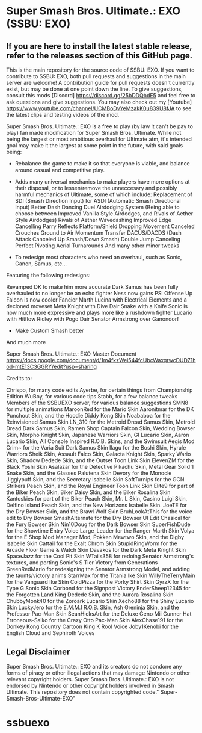 # Super Smash Bros. Ultimate.: EXO (SSBU: EXO)
## If you are here to install the latest stable release, refer to the releases section of this GitHub page.

This is the main repository for the source code of SSBU: EXO. If you want to contribute to SSBU: EXO, both pull requests and suggestions in the main server are welcome! A contribution guide for pull requests doesn't currently exist, but may be done at one point down the line. To give suggestions, consult this mods [Discord] https://discord.gg/25bDDQbdF5 and feel free to ask questions and give suggestions. You may also check out my [Youtube] https://www.youtube.com/channel/UCMBoDvYeMzakK0u839U8fJA to see the latest clips and testing videos of the mod.

Super Smash Bros. Ultimate.: EXO is a free to play (by law it can't be pay to play) fan made modification for Super Smash Bros. Ultimate. While not being the largest or most ambitious overhaul for Ultimate atm, it's intended goal may make it the largest at some point in the future, with said goals being:

- Rebalance the game to make it so that everyone is viable, and balance around casual and competitive play.

- Adds many universal mechanics to make players have more options at their disposal, or to lessen/remove the unneccesary and possibly harmful mechanics of Ultimate, some of which include:
  Replacement of SDI (Smash Direction Input) for ASDI (Automatic Smash Directional Input)
  Better Dash Dancing
  Duel Airdodging System (Being able to choose between Improved Vanilla Style Airdodges, and Rivals of Aether Style Airdodges)
  Rivals of Aether Wavedashing
  Improved Edge Cancelling
  Parry Reflects
  Platform/Shield Dropping
  Movement Canceled Crouches
  Ground to Air Momentum Transfer
  DACUS/DACDS (Dash Attack Canceled Up Smash/Down Smash)
  Double Jump Canceling
  Perfect Pivoting
  Aerial Turnarounds
  And many other minor tweaks

- To redesign most characters who need an overhaul, such as Sonic, Ganon, Samus, etc...

Featuring the following redesigns:

Revamped DK to make him more accurate
Dark Samus has been fully overhauled to no longer be an echo fighter
Ness now gains PSI Offense Up
Falcon is now cooler
Fancier Marth
Lucina with Electrical Elements and a decloned moveset
Meta Knight with Dive Dair
Snake with a Knife
Sonic is now much more expressive and plays more like a rushdown fighter
Lucario with Hitflow
Ridley with Pogo Dair
Senator Armstrong over Ganondorf

- Make Custom Smash better

And much more

Super Smash Bros. Ultimate.: EXO Master Document
https://docs.google.com/document/d/1m4fkzWei544fcUbcWaxqrwcDUD71hod-mtE13C3GGRY/edit?usp=sharing

Credits to:

Chrispo, for many code edits
Ayerbe, for certain things from Championship Edition
WuBoy, for various code tips
Stabb, for a few balance tweaks
Members of the SSBUEXO server, for various balance suggestions
SMN8 for multiple animations
MaroonRed for the Mario Skin
Aaronitmar for the DK Punchout Skin, and the Hoodie Diddy Kong Skin
Noababoa for the Reinvisioned Samus Skin
LN_310 for the Metroid Dread Samus Skin, Metroid Dread Dark Samus Skin, Ramen Shop Captain Falcon Skin, Wedding Bowser Skin, Morpho Knight Skin, Japanese Warriors Skin, GI Lucario Skin, Aaron Lucario Skin, All Console Inspired R.O.B. Skins, and the Swimsuit Aegis Mod
Crim~ for the Varia Suit Dark Samus Skin
Ilagu for the Boshi Skin, Hyrule Warriors Sheik Skin, Assault Falco Skin, Galacta Knight Skin, Sparky Wario Skin, Shadow Dedede Skin, and the Outset Toon Link Skin
ElevenZM for the Black Yoshi Skin
Asalazar for the Detective Pikachu Skin, Metal Gear Solid 1 Snake Skin, and the Glasses Palutena Skin
Devory for the Monocle Jigglypuff Skin, and the Secretary Isabelle Skin
SoftTurnips for the GCN Strikers Peach Skin, and the Royal Engineer Toon Link Skin
Elite9 for part of the Biker Peach Skin, Biker Daisy Skin, and the Biker Rosalina Skin
Kantoskies for part of the Biker Peach Skin, Mr. L Skin, Casino Luigi Skin, Delfino Island Peach Skin, and the New Horizons Isabelle Skin.
JoeTE for the Dry Bowser Skin, and the Brawl Wolf Skin
BruhLookAtThis for the voice edit to Dry Bowser
SmashAlternate for the Dry Bowser UI Edit
Chasical for the Fury Bowser Skin
Nin10Doug for the Dark Bowser Skin
SuperFishDude for the Showtime Entry Voice
Large_Leader for the Ranger Marth Skin
Volya for the E Shop Mod Manager Mod, Pokken Mewtwo Skin, and the Digby Isabelle Skin
Cattail for the Exalt Chrom Skin
StupidRingWorm for the Arcade Floor Game & Watch Skin
Davakos for the Dark Meta Knight Skin
SpaceJazz for the Cool Pit Skin
WTails358 for redoing Senator Armstrong's textures, and porting Sonic's S Tier Victory from Generations
GreenRedMario for redesigning the Senator Armstrong Model, and adding the taunts/victory anims
StarrMax for the Titania Ike Skin
WillyTheTerryMain for the Vanguard Ike Skin
ColdPizza for the Porky Shirt Skin
GyrzX for the Type G Sonic Skin
Corbond for the Signpost Victory
EnderSheep12345 for the Forgotten Land King Dedede Skin, and the Aurora Rosalina Skin
ChubbyMonk40 for the Zoroark Lucario Skin
Xecho88 for the Shiny Lucario Skin
LuckyJero for the E.M.M.I R.O.B. Skin, Ash Greninja Skin, and the Professor Pac-Man Skin
SeanHicksArt for the Deluxe Geno Mii Gunner Hat
Erroneous-Saiko for the Crazy Otto Pac-Man Skin
AlexChase191 for the Donkey Kong Country Cartoon King K Rool Voice
Joby1Kenobi for the English Cloud and Sephiroth Voices

## Legal Disclaimer
Super Smash Bros. Ultimate.: EXO and its creators do not condone any forms of piracy or other illegal actions that may damage Nintendo or other relevant copyright holders.
Super Smash Bros. Ultimate.: EXO is not endorsed by Nintendo or other copyright holders involved in Smash Ultimate. This repository does not contain copyrighted code." Super-Smash-Bros-Ultimate-EXO" 
# ssbuexo
